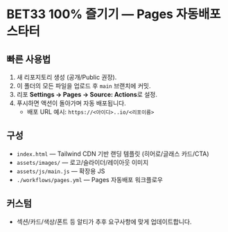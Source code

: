 # BET33 100% 즐기기 —  Pages 자동배포 스타터

## 빠른 사용법
1) 새  리포지토리 생성 (공개/Public 권장).  
2) 이 폴더의 모든 파일을 업로드 후 `main` 브랜치에 커밋.  
3) 리포 **Settings → Pages → Source:  Actions**로 설정.  
4) 푸시하면 액션이 돌아가며 자동 배포됩니다.  
   - 배포 URL 예시: `https://<아이디>..io/<리포이름>`

## 구성
- `index.html` — Tailwind CDN 기반 랜딩 템플릿 (히어로/글래스 카드/CTA)
- `assets/images/` — 로고/슬라이더/레이아웃 이미지
- `assets/js/main.js` — 확장용 JS
- `./workflows/pages.yml` —  Pages 자동배포 워크플로우

## 커스텀
- 섹션/카드/색상/폰트 등 알티가 추후 요구사항에 맞게 업데이트합니다.
